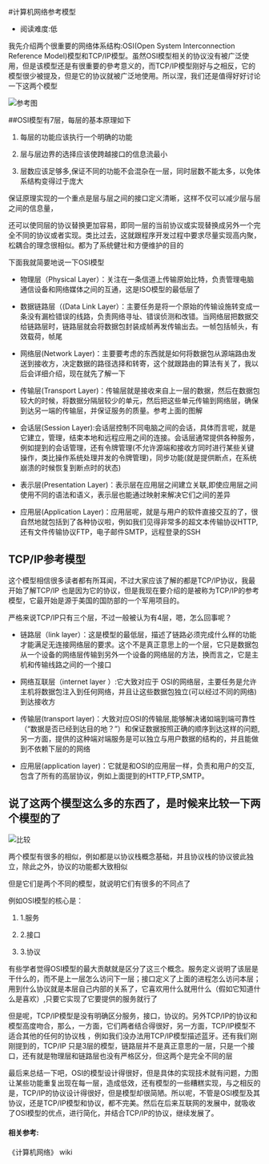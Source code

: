 #计算机网络参考模型
* 阅读难度:低

 我先介绍两个很重要的网络体系结构:OSI(Open System Interconnection Reference Model)模型和TCP/IP模型。虽然OSI模型相关的协议没有被广泛使用，但是该模型还是有很重要的參考意义的，而TCP/IP模型刚好与之相反，它的模型很少被提及，但是它的协议就被广泛地使用。所以涅，我们还是值得好好讨论一下这两个模型

![参考图](https://github.com/SeaHub/BlogOfComputerNetwork/blob/master/res/OSI.png)

##OSI模型有7层，每层的基本原理如下
1. 每层的功能应该执行一个明确的功能

2. 层与层边界的选择应该使跨越接口的信息流最小

3. 层数应该足够多,保证不同的功能不会混杂在一层，同时层数不能太多，以免体系结构变得过于庞大

 保证原理实现的一个重点是层与层之间的接口定义清晰，这样不仅可以减少层与层之间的信息量，

 还可以使同层的协议替换更加容易，即同一层的当前协议或实现替换成另外一个完全不同的协议或者实现。类比过去，这就跟程序开发过程中要求尽量实现高内聚，松耦合的理念很相似。都为了系统健壮和方便维护的目的

 下面我就简要地说一下OSI模型

* 物理层（Physical Layer）：关注在一条信道上传输原始比特，负责管理电脑通信设备和网络媒体之间的互通，这是ISO模型的最低层了

* 数据链路层（(Data Link Layer）：主要任务是将一个原始的传输设施转变成一条没有漏检错误的线路，负责网络寻址、错误侦测和改错。当网络层把数据交给链路层时，链路层就会将数据包封装成帧再发传输出去。一帧包括帧头，有效载荷，帧尾
 
* 网络层(Network Layer)：主要要考虑的东西就是如何将数据包从源端路由发送到接收方，决定数据的路径选择和转寄，这个就跟路由的算法有关了，我以后会详细介绍，现在就先了解一下
 
* 传输层(Transport Layer)：传输层就是接收来自上一层的数据，然后在数据包较大的时候，将数据分隔层较少的单元，然后把这些单元传输到网络层，确保到达另一端的传输层，并保证服务的质量。参考上面的图解
 
* 会话层(Session Layer):会话层控制不同电脑之间的会话，具体而言呢，就是它建立，管理，结束本地和远程应用之间的连接。会话层通常提供各种服务，例如提到的会话管理，还有令牌管理(不允许源端和接收方同时进行某些关键操作，类比操作系统处理并发的令牌管理)，同步功能(就是提供断点，在系统崩溃的时候恢复到断点时的状态)
 
* 表示层(Presentation Layer)：表示层在应用层之间建立关联,即使应用层之间使用不同的语法和语义，表示层也能通过映射来解决它们之间的差异
 
* 应用层(Application Layer)：应用层呢，就是与用户的软件直接交互的了，很自然地就包括到了各种协议啦，例如我们见得非常多的超文本传输协议HTTP,还有文件传输协议FTP，电子邮件SMTP，远程登录的SSH
 
## TCP/IP参考模型
 这个模型相信很多读者都有所耳闻，不过大家应该了解的都是TCP/IP协议，我最开始了解TCP/IP 也是因为它的协议，但是我现在要介绍的是被称为TCP/IP的参考模型，它最开始是源于美国的国防部的一个军用项目的。
 
 严格来说TCP/IP只有三个层，不过一般被认为有4层，嗯，怎么回事呢？
 
* 链路层（link layer）：这是模型的最低层，描述了链路必须完成什么样的功能才能满足无连接网络层的要求。这个不是真正意思上的一个层，它只是数据包从一个设备的网络层传输到另外一个设备的网络层的方法，换而言之，它是主机和传输线路之间的一个接口
 
* 网络互联层（internet layer ）:它大致对应于 OSI的网络层，主要任务是允许主机将数据包注入到任何网络，并且让这些数据包独立(可以经过不同的网络)到达接收方
 
* 传输层(transport layer)：大致对应OSI的传输层,能够解决诸如端到端可靠性（“数据是否已经到达目的地？”）和保证数据按照正确的顺序到达这样的问题,另一方面，提供的这种端对端服务是可以独立与用户数据的结构的，并且能做到不依赖下层的的网络
 
* 应用层(application layer)：它就是和OSI的应用层一样，负责和用户的交互,包含了所有的高层协议，例如上面提到的HTTP,FTP,SMTP。
 
## 说了这两个模型这么多的东西了，是时候来比较一下两个模型的了
![比较](https://github.com/SeaHub/BlogOfComputerNetwork/blob/master/res/Compare.png)
 
 
 
 
 两个模型有很多的相似，例如都是以协议栈概念基础，并且协议栈的协议彼此独立，除此之外，协议的功能都大致相似
 
 但是它们是两个不同的模型，就说明它们有很多的不同点了
 
 例如OSI模型的核心是：
 
1. 1.服务
 
2. 2.接口
 
3. 3.协议
 
 有些学者觉得OSI模型的最大贡献就是区分了这三个概念。服务定义说明了该层是干什么的，而不是上一层怎么访问下一层；接口定义了上面的进程怎么访问本层；用到什么协议就是本层自己内部的关系了，它喜欢用什么就用什么（假如它知道什么是喜欢）,只要它实现了它要提供的服务就行了
 
 但是呢，TCP/IP模型是没有明确区分服务，接口，协议的。另外TCP/IP的协议和模型高度吻合，那么，一方面，它们两者结合得很好，另一方面，TCP/IP模型不适合其他的任何的协议栈 ，例如我们没办法用TCP/IP模型描述蓝牙。还有我们刚刚提到的，TCP/IP 只是3层的模型，链路层并不是真正意思的一层，只是一个接口，还有就是物理层和链路层也没有严格区分，但这两个是完全不同的层
 
 最后来总结一下吧，OSI的模型设计得很好，但是具体的实现技术就有问题，力图让某些功能重复出现在每一层，造成低效，还有模型的一些糟糕实现，与之相反的是，TCP/IP的协议设计得很好，但是模型却很简陋。所以呢，不管是OSI模型及其协议，还是TCP/IP模型和协议，都不完美。然后在后来互联网的发展中，就吸收了OSI模型的优点，进行简化，并结合TCP/IP的协议，继续发展了。
#### 相关参考:
 
 《计算机网络》 wiki
